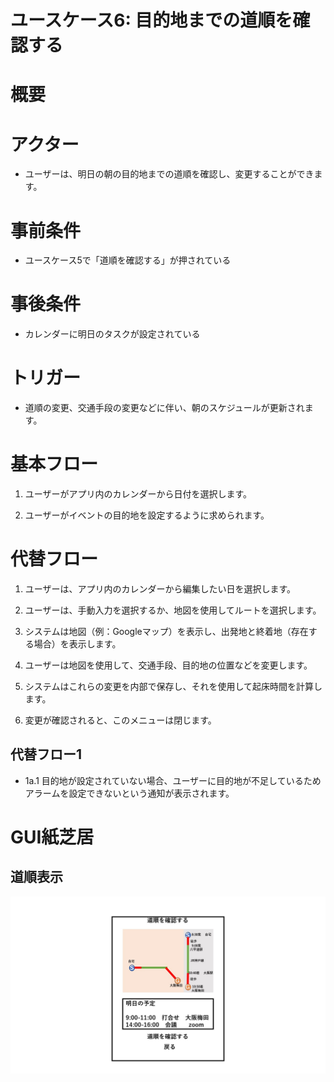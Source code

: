 # ユースケース6: 目的地までの道順を確認する

# 概要

# アクター

- ユーザーは、明日の朝の目的地までの道順を確認し、変更することができます。

# 事前条件

- ユースケース5で「道順を確認する」が押されている

# 事後条件

- カレンダーに明日のタスクが設定されている

# トリガー

- 道順の変更、交通手段の変更などに伴い、朝のスケジュールが更新されます。

# 基本フロー

1. ユーザーがアプリ内のカレンダーから日付を選択します。

2. ユーザーがイベントの目的地を設定するように求められます。

# 代替フロー

1. ユーザーは、アプリ内のカレンダーから編集したい日を選択します。

2. ユーザーは、手動入力を選択するか、地図を使用してルートを選択します。

3. システムは地図（例：Googleマップ）を表示し、出発地と終着地（存在する場合）を表示します。

4. ユーザーは地図を使用して、交通手段、目的地の位置などを変更します。

5. システムはこれらの変更を内部で保存し、それを使用して起床時間を計算します。

6. 変更が確認されると、このメニューは閉じます。

## 代替フロー1

- 1a.1 目的地が設定されていない場合、ユーザーに目的地が不足しているためアラームを設定できないという通知が表示されます。

# GUI紙芝居

## 道順表示

![画道順表示画面](pics/use_case6.jpg)

